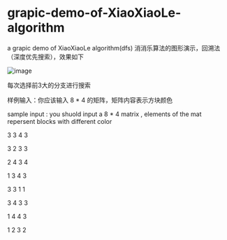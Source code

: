 # grapic-demo-of-XiaoXiaoLe-algorithm
a grapic demo of XiaoXiaoLe algorithm(dfs) 消消乐算法的图形演示，回溯法（深度优先搜索），效果如下

![image](https://raw.githubusercontent.com/AKGWSB/grapic-demo-of-XiaoXiaoLe-algorithm/master/demo.gif)

每次选择前3大的分支进行搜索

样例输入：你应该输入 8 * 4 的矩阵，矩阵内容表示方块颜色 

sample input : you shuold input a 8 * 4 matrix , elements of the mat repersent blocks with different color

3 3 4 3

3 2 3 3

2 4 3 4

1 3 4 3

3 3 1 1

3 4 3 3

1 4 4 3

1 2 3 2
